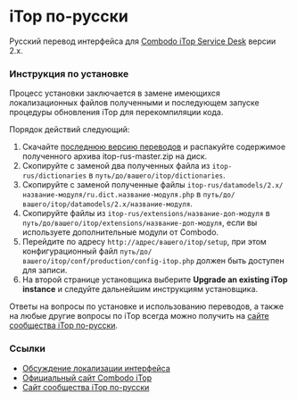 iTop по-русски
==============

Русский перевод интерфейса для [Combodo iTop Service Desk](www.combodo.com/itop) версии 2.x.

### Инструкция по установке

Процесс установки заключается в замене имеющихся локализационных файлов полученными и последующем запуске процедуры обновления iTop для перекомпиляции кода.

Порядок действий следующий:

1. Скачайте [последнюю версию переводов](https://github.com/vbkunin/itop-rus/archive/master.zip) и распакуйте содержимое полученного архива itop-rus-master.zip на диск.
2. Скопируйте с заменой два полученных файла из `itop-rus/dictionaries` в `путь/до/вашего/itop/dictionaries`.
3. Скопируйте с заменой полученные файлы `itop-rus/datamodels/2.x/название-модуля/ru.dict.название-модуля.php` в `путь/до/вашего/itop/datamodels/2.x/название-модуля`.
4. Скопируйте файлы из `itop-rus/extensions/название-доп-модуля` в `путь/до/вашего/itop/extensions/название-доп-модуля`, если вы используете дополнительные модули от Combodo.
5. Перейдите по адресу `http://адрес/вашего/itop/setup`, при этом конфигурационный файл `путь/до/вашего/itop/conf/production/config-itop.php` должен быть доступен для записи.
6. На второй странице установщика выберите **Upgrade an existing iTop instance** и следуйте дальнейшим инструкциям установщика.

Ответы на вопросы по установке и использованию переводов, а также на любые другие вопросы по iTop всегда можно получить на [сайте сообщества iTop по-русски](http://community.itop-itsm.ru).

### Ссылки
 - [Обсуждение локализации интерфейса](http://community.itop-itsm.ru/t/lokalizacziya-interfejsa)
 - [Официальный сайт Combodo iTop](http://www.combodo.com/itop)
 - [Cайт сообщества iTop по-русски](http://community.itop-itsm.ru)
